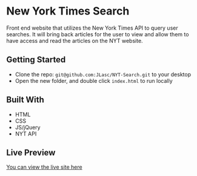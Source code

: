 # New York Times Search

Front end website that utilizes the New York Times API to query user searches. It will bring back articles for the user to view and allow them to have access and read the articles on the NYT website.

## Getting Started

- Clone the repo: `git@github.com:JLasc/NYT-Search.git` to your desktop
- Open the new folder, and double click `index.html` to run locally

## Built With

- HTML
- CSS
- JS/jQuery
- NYT API

## Live Preview

[You can view the live site here](https://jlasc.github.io/NYT-Search/)
